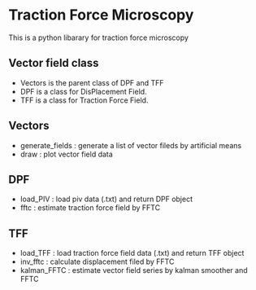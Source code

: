# Traction Force Microscopy
This is a python libarary for traction force microscopy
## Vector field class
- Vectors is the parent class of DPF and TFF
- DPF is a class for DisPlacement Field.
- TFF is a class for Traction Force Field.
## Vectors
- generate_fields : generate a list of vector fileds by artificial means
- draw : plot vector field data
## DPF
- load_PIV : load piv data (.txt) and return DPF object
- fftc : estimate traction force field by FFTC
## TFF
- load_TFF : load traction force field data (.txt) and return TFF object
- inv_fftc : calculate displacement filed by FFTC
- kalman_FFTC : estimate vector field series by kalman smoother and FFTC

